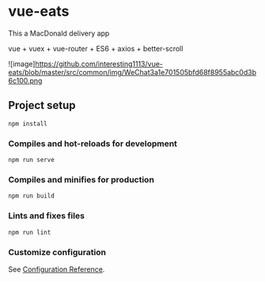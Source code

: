 # vue-eats

This a MacDonald delivery app

vue + vuex + vue-router + ES6 + axios + better-scroll

![image]https://github.com/interesting1113/vue-eats/blob/master/src/common/img/WeChat3a1e701505bfd68f8955abc0d3b6c100.png


## Project setup
```
npm install
```

### Compiles and hot-reloads for development
```
npm run serve
```

### Compiles and minifies for production
```
npm run build
```

### Lints and fixes files
```
npm run lint
```

### Customize configuration
See [Configuration Reference](https://cli.vuejs.org/config/).
